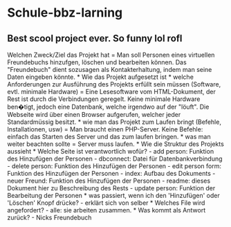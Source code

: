 # Schule-bbz-larning

## Best scool project ever. So funny lol rofl

Welchen Zweck/Ziel das Projekt hat
		= Man soll Personen eines virtuellen Freundebuchs hinzufgen, löschen und bearbeiten können.
		Das "Freundebuch" dient sozusagen als Kontakterhaltung, indem man seine Daten eingeben könnte.
	* Wie das Projekt aufgesetzt ist
		* welche Anforderungen zur Ausführung des Projekts erfüllt sein müssen (Software, evtl. minimale Hardware)
		= Eine Lesesoftware vom HTML-Dokument, der Rest ist durch die Verbindungen geregelt. Keine minimale 		  Hardware ben�tigt, jedoch eine Datenbank, welche irgendwo auf der "löuft".
		Die Webseite wird über einen Browser aufgerufen, welcher jeder Standardmüssig besitzt.
		* wie man das Projekt zum Laufen bringt (Befehle, Installationen, usw)
		= Man braucht einen PHP-Server. Keine Befehle: einfach das Starten des Server und das zum laufen bringen.
		* was man weiter beachten sollte
		= Server muss laufen.
	* Wie die Struktur des Projekts aussieht
		* Welche Seite ist verantwortlich wofür?
			- add person: Funktion des Hinzufügen der Personen
			- dbconnect: Datei für Datenbankverbindung
			- delete person: Funktion des Hinzufügen der Personen
			- edit person form: Funktion des Hinzufügen der Personen
			- index: Aufbau des Dokuments
			- neuer Freund: Funktion des Hinzufügen der Personen
			- readme: dieses Dokument hier zu Beschreibung des Rests
			- update person: Funktion der Bearbeitung der Personen
		* was passiert, wenn ich den 'Hinzufügen' oder 'Löschen' Knopf drücke?
			- erklärt sich von selber
		* Welches File wird angefordert?
			- alle: sie arbeiten zusammen.
		* Was kommt als Antwort zurück?
			- Nicks Freundebuch
